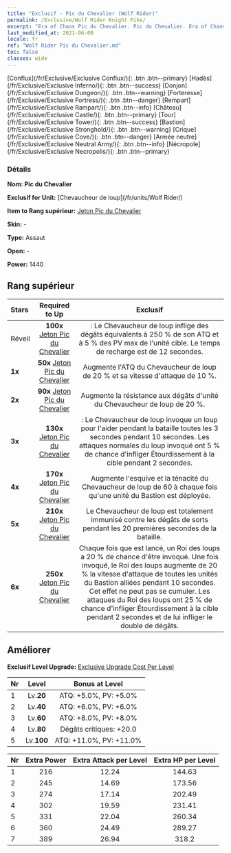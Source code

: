 ```yaml
---
title: "Exclusif - Pic du Chevalier (Wolf Rider)"
permalink: /Exclusive/Wolf Rider Knight Pike/
excerpt: "Era of Chaos Pic du Chevalier. Pic du Chevalier. Era of Chaos Exclusif Pic du Chevalier. Chevaucheur de loup Exclusif."
last_modified_at: 2021-06-08
locale: fr
ref: "Wolf Rider Pic du Chevalier.md"
toc: false
classes: wide
---
```

 [Conflux](/fr/Exclusive/Exclusive Conflux/){: .btn .btn--primary} [Hadès](/fr/Exclusive/Exclusive Inferno/){: .btn .btn--success} [Donjon](/fr/Exclusive/Exclusive Dungeon/){: .btn .btn--warning} [Forteresse](/fr/Exclusive/Exclusive Fortress/){: .btn .btn--danger} [Rempart](/fr/Exclusive/Exclusive Rampart/){: .btn .btn--info} [Château](/fr/Exclusive/Exclusive Castle/){: .btn .btn--primary} [Tour](/fr/Exclusive/Exclusive Tower/){: .btn .btn--success} [Bastion](/fr/Exclusive/Exclusive Stronghold/){: .btn .btn--warning} [Crique](/fr/Exclusive/Exclusive Cove/){: .btn .btn--danger} [Armée neutre](/fr/Exclusive/Exclusive Neutral Army/){: .btn .btn--info} [Nécropole](/fr/Exclusive/Exclusive Necropolis/){: .btn .btn--primary} 

### Détails
 **Nom: Pic du Chevalier** 

 **Exclusif for Unit:** [Chevaucheur de loup](/fr/units/Wolf Rider/) 

 **Item to Rang supérieur:** [Jeton Pic du Chevalier](/ItemsFR/con_916/)

 **Skin:** -

 **Type:** Assaut

 **Open:** -

 **Power:** 1440

## Rang supérieur

  |     Stars    |  Required to Up | Exclusif |
  |:-------------|:---------------:|:---------------:|
  |  Réveil  | **100x** [Jeton Pic du Chevalier](/ItemsFR/con_916/) | <Frappe du loup> : Le Chevaucheur de loup inflige des dégâts équivalents à 250 % de son ATQ et à 5 % des PV max de l'unité cible. Le temps de recharge est de 12 secondes. |
  | **1x** <i class="fas fa-star"/> | **50x** [Jeton Pic du Chevalier](/ItemsFR/con_916/) | Augmente l'ATQ du Chevaucheur de loup de 20 % et sa vitesse d'attaque de 10 %. |
  | **2x** <i class="fas fa-star"/> | **90x** [Jeton Pic du Chevalier](/ItemsFR/con_916/) | Augmente la résistance aux dégâts d'unité du Chevaucheur de loup de 20 %. |
  | **3x** <i class="fas fa-star"/> | **130x** [Jeton Pic du Chevalier](/ItemsFR/con_916/) | <Pacte du loup> : Le Chevaucheur de loup invoque un loup pour l'aider pendant la bataille toutes les 3 secondes pendant 10 secondes. Les attaques normales du loup invoqué ont 5 % de chance d'infliger Étourdissement à la cible pendant 2 secondes. |
  | **4x** <i class="fas fa-star"/> | **170x** [Jeton Pic du Chevalier](/ItemsFR/con_916/) | Augmente l'esquive et la ténacité du Chevaucheur de loup de 60 à chaque fois qu'une unité du Bastion est déployée. |
  | **5x** <i class="fas fa-star"/> | **210x** [Jeton Pic du Chevalier](/ItemsFR/con_916/) | Le Chevaucheur de loup est totalement immunisé contre les dégâts de sorts pendant les 20 premières secondes de la bataille. |
  | **6x** <i class="fas fa-star"/> | **250x** [Jeton Pic du Chevalier](/ItemsFR/con_916/) | Chaque fois que <Pacte du loup> est lancé, un Roi des loups a 20 % de chance d'être invoqué. Une fois invoqué, le Roi des loups augmente de 20 % la vitesse d'attaque de toutes les unités du Bastion alliées pendant 10 secondes. Cet effet ne peut pas se cumuler. Les attaques du Roi des loups ont 25 % de chance d'infliger Étourdissement à la cible pendant 2 secondes et de lui infliger le double de dégâts. |


## Améliorer
 **Exclusif Level Upgrade:** [Exclusive Upgrade Cost Per Level](/Exclusive/ExclusiveUpgradeCostPerLevel/)

  |  Nr  |   Level  | Bonus at Level |
  |:-----|:--------:|:--------------:|
  | 1 | Lv.**20** | ATQ: +5.0%, PV: +5.0% |
  | 2 | Lv.**40** | ATQ: +6.0%, PV: +6.0% |
  | 3 | Lv.**60** | ATQ: +8.0%, PV: +8.0% |
  | 4 | Lv.**80** | Dégâts critiques: +20.0 |
  | 5 | Lv.**100** | ATQ: +11.0%, PV: +11.0% |


  |  Nr  |  Extra Power | Extra Attack per Level | Extra HP per Level |
  |:-----|:--------:|:--------:|:--------:|
  | 1 | 216 | 12.24 | 144.63 |
  | 2 | 245 | 14.69 | 173.56 |
  | 3 | 274 | 17.14 | 202.49 |
  | 4 | 302 | 19.59 | 231.41 |
  | 5 | 331 | 22.04 | 260.34 |
  | 6 | 360 | 24.49 | 289.27 |
  | 7 | 389 | 26.94 | 318.2 |


